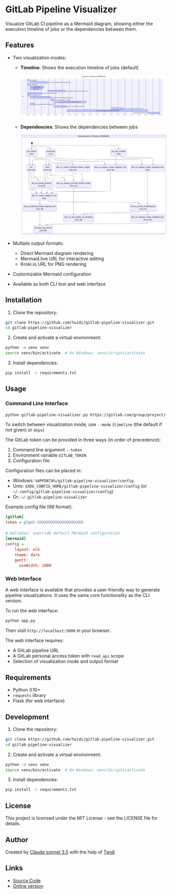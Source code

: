 # GitLab Pipeline Visualizer

Visualize GitLab CI pipeline as a Mermaid diagram, showing either the execution timeline of jobs or the dependencies between them.

## Features

- Two visualization modes:
  - **Timeline**: Shows the execution timeline of jobs (default)
    
    ![Timeline visualization example](timeline-example.png)
  
  - **Dependencies**: Shows the dependencies between jobs
    
    ![Dependencies visualization example](dependencies-example.png)

- Multiple output formats:
  - Direct Mermaid diagram rendering
  - Mermaid.live URL for interactive editing
  - Kroki.io URL for PNG rendering
- Customizable Mermaid configuration
- Available as both CLI tool and web interface

## Installation

1. Clone the repository:
```bash
git clone https://github.com/twidi/gitlab-pipeline-visualizer.git
cd gitlab-pipeline-visualizer
```

2. Create and activate a virtual environment:
```bash
python -m venv venv
source venv/bin/activate  # On Windows: venv\Scripts\activate
```

3. Install dependencies:
```bash
pip install -r requirements.txt
```

## Usage

### Command Line Interface

```bash
python gitlab-pipeline-visualizer.py https://gitlab.com/group/project/-/pipelines/123
```

To switch between visualization mode, use `--mode` (`timeline` (the default if not given) or `deps`)

The GitLab token can be provided in three ways (in order of precedence):
1. Command line argument `--token`
2. Environment variable `GITLAB_TOKEN`
3. Configuration file

Configuration files can be placed in:
- Windows: `%APPDATA%/gitlab-pipeline-visualizer/config`
- Unix: `$XDG_CONFIG_HOME/gitlab-pipeline-visualizer/config` (or `~/.config/gitlab-pipeline-visualizer/config`)
- Or: `~/.gitlab-pipeline-visualizer`

Example config file (INI format):
```ini
[gitlab]
token = glpat-XXXXXXXXXXXXXXXXXXXX

# Optional: override default Mermaid configuration
[mermaid]
config = 
    layout: elk
    theme: dark
    gantt:
      useWidth: 1000
```

### Web Interface

A web interface is available that provides a user-friendly way to generate pipeline visualizations. It uses the same core functionality as the CLI version.

To run the web interface:

```bash
python app.py
```

Then visit `http://localhost:5000` in your browser.

The web interface requires:
- A GitLab pipeline URL
- A GitLab personal access token with `read_api` scope
- Selection of visualization mode and output format

## Requirements

- Python 3.10+
- `requests` library
- Flask (for web interface)

## Development

1. Clone the repository:
```bash
git clone https://github.com/twidi/gitlab-pipeline-visualizer.git
cd gitlab-pipeline-visualizer
```

2. Create and activate a virtual environment:
```bash
python -m venv venv
source venv/bin/activate  # On Windows: venv\Scripts\activate
```

3. Install dependencies:
```bash
pip install -r requirements.txt
```

## License

This project is licensed under the MIT License - see the LICENSE file for details.

## Author

Created by [Claude sonnet 3.5](https://claude.ai) with the help of [Twidi](https://github.com/twidi)

## Links

- [Source Code](https://github.com/twidi/gitlab-pipeline-visualizer/)
- [Online version](https://gitlabviz.pythonanywhere.com/)
